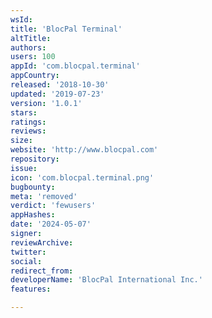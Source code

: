 ```yaml
---
wsId: 
title: 'BlocPal Terminal'
altTitle: 
authors: 
users: 100
appId: 'com.blocpal.terminal'
appCountry: 
released: '2018-10-30'
updated: '2019-07-23'
version: '1.0.1'
stars: 
ratings: 
reviews: 
size: 
website: 'http://www.blocpal.com'
repository: 
issue: 
icon: 'com.blocpal.terminal.png'
bugbounty: 
meta: 'removed'
verdict: 'fewusers'
appHashes: 
date: '2024-05-07'
signer: 
reviewArchive: 
twitter: 
social: 
redirect_from: 
developerName: 'BlocPal International Inc.'
features: 

---
```


